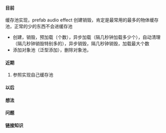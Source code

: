 #### 目前

缓存池实现，prefab audio effect 创建销毁，肯定是最常用的最多的物体缓存池，正常的少的东西不会进缓存池

-   创建，销毁，预加载（个数），异步加载（隔几秒钟加载多少个），自动清理（隔几秒钟销毁特别多的），异步销毁，隔几秒钟销毁，加载最大个数
-   添加对象池（泛型添加），删除对象池，

#### 近期

1.  参照实现自己缓存池

#### 以后



#### 想法



#### 问题



#### 链接知识



